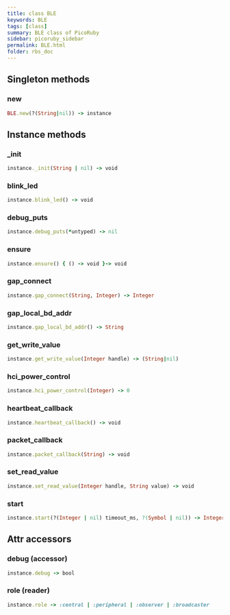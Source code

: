 ```yaml
---
title: class BLE
keywords: BLE
tags: [class]
summary: BLE class of PicoRuby
sidebar: picoruby_sidebar
permalink: BLE.html
folder: rbs_doc
---
```

## Singleton methods
### new

```ruby
BLE.new(?(String|nil)) -> instance
```
## Instance methods
### _init

```ruby
instance._init(String | nil) -> void
```
### blink_led

```ruby
instance.blink_led() -> void
```
### debug_puts

```ruby
instance.debug_puts(*untyped) -> nil
```
### ensure

```ruby
instance.ensure() { () -> void }-> void
```
### gap_connect

```ruby
instance.gap_connect(String, Integer) -> Integer
```
### gap_local_bd_addr

```ruby
instance.gap_local_bd_addr() -> String
```
### get_write_value

```ruby
instance.get_write_value(Integer handle) -> (String|nil)
```
### hci_power_control

```ruby
instance.hci_power_control(Integer) -> 0
```
### heartbeat_callback

```ruby
instance.heartbeat_callback() -> void
```
### packet_callback

```ruby
instance.packet_callback(String) -> void
```
### set_read_value

```ruby
instance.set_read_value(Integer handle, String value) -> void
```
### start

```ruby
instance.start(?(Integer | nil) timeout_ms, ?(Symbol | nil)) -> Integer
```
## Attr accessors
### debug (accessor)
```ruby
instance.debug -> bool
```
### role (reader)
```ruby
instance.role -> :central | :peripheral | :observer | :broadcaster
```

